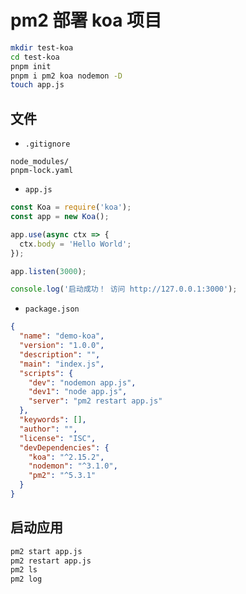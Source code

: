 # pm2 部署 koa 项目


```sh
mkdir test-koa
cd test-koa
pnpm init
pnpm i pm2 koa nodemon -D
touch app.js
```
## 文件

- `.gitignore`

```
node_modules/
pnpm-lock.yaml
```

- `app.js`

```js
const Koa = require('koa');
const app = new Koa();

app.use(async ctx => {
  ctx.body = 'Hello World';
});

app.listen(3000);

console.log('启动成功！ 访问 http://127.0.0.1:3000');
```

- `package.json`

```json
{
  "name": "demo-koa",
  "version": "1.0.0",
  "description": "",
  "main": "index.js",
  "scripts": {
    "dev": "nodemon app.js",
    "dev1": "node app.js",
    "server": "pm2 restart app.js"
  },
  "keywords": [],
  "author": "",
  "license": "ISC",
  "devDependencies": {
    "koa": "^2.15.2",
    "nodemon": "^3.1.0",
    "pm2": "^5.3.1"
  }
}
```

## 启动应用

```sh
pm2 start app.js
pm2 restart app.js
pm2 ls
pm2 log
```
